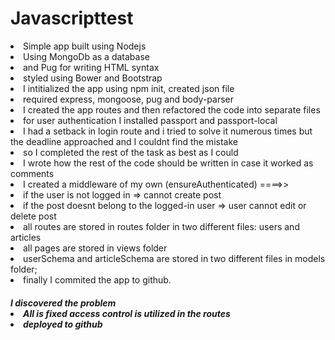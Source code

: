# Javascripttest
<li>Simple app built using Nodejs </li>
<li>Using MongoDb as a database
<li>and Pug for writing   HTML syntax
<li>styled using Bower and Bootstrap
<li>I intitialized the app using npm init, created json file
<li>required express, mongoose, pug and body-parser
<li>I created the app routes and then refactored the code into separate files
<li>for user authentication I installed passport and passport-local
<li>I had a setback in login route and i tried to solve it numerous times but the deadline approached and I couldnt find the mistake
<li>so I completed the rest of the task as best as I could
<li>I wrote how the rest of the code should be written in case it worked as comments
<li>I created a middleware of my own (ensureAuthenticated) ====>>

<li>if the user is not logged in => cannot create post
<li>if the post doesnt belong to the logged-in user => user cannot edit or delete post
<li>all routes are stored in routes folder in two different files: users and articles
<li>all pages are stored in views folder 
<li>userSchema and articleSchema are stored in two different files in models folder;
<li>finally I commited the app to github.

<h5> I discovered the problem
<li> All is fixed access control is utilized in the routes 
<li> deployed to github


